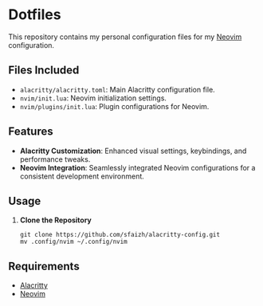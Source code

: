 # Dotfiles
This repository contains my personal configuration files for my [Neovim](https://neovim.io/) configuration.

## Files Included

- `alacritty/alacritty.toml`: Main Alacritty configuration file.
- `nvim/init.lua`: Neovim initialization settings.
- `nvim/plugins/init.lua`: Plugin configurations for Neovim.

## Features

- **Alacritty Customization**: Enhanced visual settings, keybindings, and performance tweaks.
- **Neovim Integration**: Seamlessly integrated Neovim configurations for a consistent development environment.

## Usage

1. **Clone the Repository**

    ```
    git clone https://github.com/sfaizh/alacritty-config.git
    mv .config/nvim ~/.config/nvim
    ```

## Requirements

- [Alacritty](https://github.com/alacritty/alacritty)
- [Neovim](https://neovim.io/)
